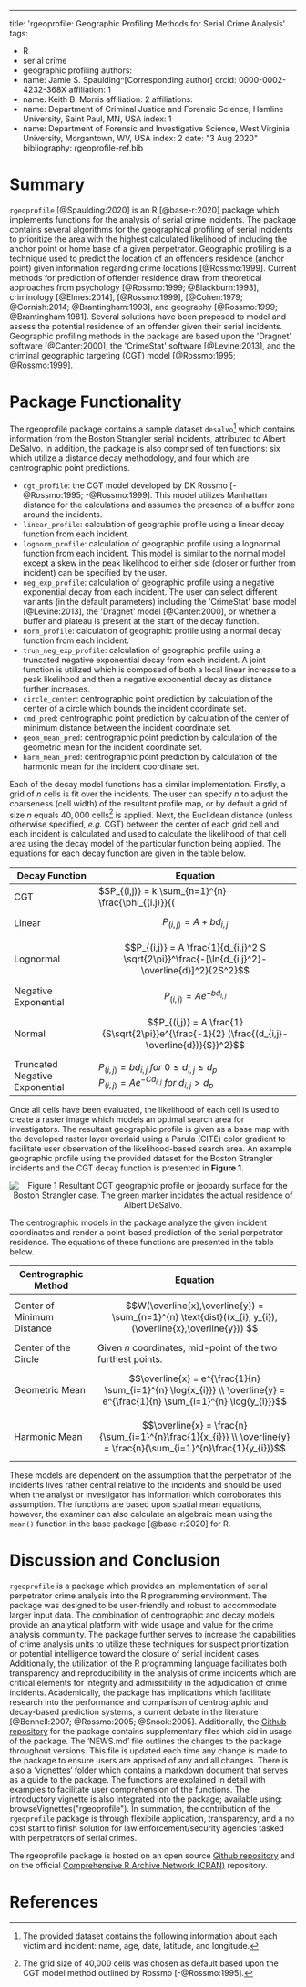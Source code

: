 ---
title: 'rgeoprofile: Geographic Profiling Methods for Serial Crime Analysis'
tags:
- R
- serial crime
- geographic profiling
authors:
- name: Jamie S. Spaulding^[Corresponding author]
  orcid: 0000-0002-4232-368X
  affiliation: 1
- name: Keith B. Morris
  affiliation: 2
affiliations:
- name: Department of Criminal Justice and Forensic Science, Hamline University, Saint Paul, MN, USA
  index: 1
- name: Department of Forensic and Investigative Science, West Virginia University, Morgantown, WV, USA
  index: 2
date: "3 Aug 2020"
bibliography: rgeoprofile-ref.bib

# Summary

`rgeoprofile` [@Spaulding:2020] is an R [@base-r:2020] package which implements functions for the analysis of serial crime incidents. The package contains several algorithms for the geographical profiling of serial incidents to prioritize the area with the highest calculated likelihood of including the anchor point or home base of a given perpetrator. Geographic profiling is a technique used to predict the location of an offender’s residence (anchor point) given information regarding crime locations [@Rossmo:1999]. Current methods for prediction of offender residence draw from theoretical approaches from psychology [@Rossmo:1999; @Blackburn:1993], criminology [@Elmes:2014], [@Rossmo:1999], [@Cohen:1979; @Cornish:2014; @Brantingham:1993], and geography [@Rossmo:1999; @Brantingham:1981]. Several solutions have been proposed to model and assess the potential residence of an offender given their serial incidents. Geographic profiling methods in the package are based upon the 'Dragnet' software [@Canter:2000], the 'CrimeStat' software [@Levine:2013], and the criminal geographic targeting (CGT) model [@Rossmo:1995; @Rossmo:1999]. 

# Package Functionality

The rgeoprofile package contains a sample dataset `desalvo`[^1]  which contains information from the Boston Strangler serial incidents, attributed to Albert DeSalvo. In addition, the package is also comprised of ten functions: six which utilize a distance decay methodology, and four which are centrographic point predictions.

* `cgt_profile`: the CGT model developed by DK Rossmo [-@Rossmo:1995; -@Rossmo:1999]. This model utilizes Manhattan distance for the calculations and assumes the presence of a buffer zone around the incidents.
* `linear_profile`: calculation of geographic profile using a linear decay function from each incident.
* `lognorm_profile`: calculation of geographic profile using a lognormal function from each incident. This model is similar to the normal model except a skew in the peak likelihood to either side (closer or further from incident) can be specified by the user.
* `neg_exp_profile`: calculation of geographic profile using a negative exponential decay from each incident. The user can select different variants (in the default parameters) including the 'CrimeStat' base model [@Levine:2013], the 'Dragnet' model [@Canter:2000], or whether a buffer and plateau is present at the start of the decay function.
* `norm_profile`: calculation of geographic profile using a normal decay function from each incident.
* `trun_neg_exp_profile`: calculation of geographic profile using a truncated negative exponential decay from each incident. A joint function is utilized which is composed of both a local linear increase to a peak likelihood and then a negative exponential decay as distance further increases.
* `circle_center`: centrographic point prediction by calculation of the center of a circle which bounds the incident coordinate set.
* `cmd_pred`: centrographic point prediction by calculation of the center of minimum distance between the incident coordinate set.
* `geom_mean_pred`: centrographic point prediction by calculation of the geometric mean for the incident coordinate set.
* `harm_mean_pred`: centrographic point prediction by calculation of the harmonic mean for the incident coordinate set.

Each of the decay model functions has a similar implementation. Firstly, a grid of $n$ cells is fit over the incidents. The user can specify $n$ to adjust the coarseness (cell width) of the resultant profile map, or by default a grid of size $n$ equals $40,000$ cells[^2] is applied. Next, the Euclidean distance (unless otherwise specified, *e.g.* CGT) between the center of each grid cell and each incident is calculated and used to calculate the likelihood of that cell area using the decay model of the particular function being applied. The equations for each decay function are given in the table below. 

Decay Function                 | Equation
------------------------------ | ---------
CGT                            | $$P_{(i,j)} = k \sum_{n=1}^{n} \frac{\phi_{(i.j)}}{(|X_{i}-x_{n}|+|Y_{i}-y_{n}|)^f} + \frac{(1-\phi_{(i.j)})(B^{g-f})}{(2B-|X_{i}-x_{n}|-|Y_{i}-y_{n}|)^g}$$
Linear                         | $$P_{(i,j)} = A+bd_{i,j}$$
Lognormal                      | $$P_{(i,j)} = A \frac{1}{d_{i,j}^2 S \sqrt{2\pi}}^\frac{-[\ln{d_{i,j}^2}- \overline{d}]^2}{2S^2}$$
Negative Exponential           | $$P_{(i,j)} = Ae^{-bd_{i,j}}$$
Normal                         | $$P_{(i,j)} = A \frac{1}{S\sqrt{2\pi}}e^{\frac{-1}{2} (\frac{(d_{i,j}- \overline{d})}{S})^2}$$
Truncated Negative Exponential | $P_{(i,j)} = bd_{i,j}\ for\ 0 \leq d_{i,j} \leq d_{p}$ <br/> $P_{(i,j)} = Ae^{-Cd_{i,j}}\ for\ d_{i,j} > d_{p}$

Once all cells have been evaluated, the likelihood of each cell is used to create a raster image which models an optimal search area for investigators. The resultant geographic profile is given as a base map with the developed raster layer overlaid using a Parula (CITE) color gradient to facilitate user observation of the likelihood-based search area. An example geographic profile using the provided dataset for the Boston Strangler incidents and the CGT decay function is presented in **Figure 1**.

<center> 

![**Figure 1** Resultant CGT geographic profile or jeopardy surface for the Boston Strangler case. The green marker incidates the actual residence of Albert DeSalvo.](rossmo_geoprofile.png) 

</center>

The centrographic models in the package analyze the given incident coordinates and render a point-based prediction of the serial perpetrator residence. The equations of these functions are presented in the table below. 

Centrographic Method       | Equation
-------------------------- | ---------
Center of Minimum Distance | $$W(\overline{x},\overline{y}) = \sum_{n=1}^{n} \text{dist}((x_{i}, y_{i}),(\overline{x},\overline{y})) $$
Center of the Circle       | Given $n$ coordinates, mid-point of the two furthest points.
Geometric Mean             | $$\overline{x} = e^{\frac{1}{n} \sum_{i=1}^{n} \log{x_{i}}} \\ \overline{y} = e^{\frac{1}{n} \sum_{i=1}^{n} \log{y_{i}}}$$
Harmonic Mean              | $$\overline{x} = \frac{n}{\sum_{i=1}^{n}\frac{1}{x_{i}}} \\ \overline{y} = \frac{n}{\sum_{i=1}^{n}\frac{1}{y_{i}}}$$

These models are dependent on the assumption that the perpetrator of the incidents lives rather central relative to the incidents and should be used when the analyst or investigator has information which corroborates this assumption. The functions are based upon spatial mean equations, however, the examiner can also calculate an algebraic mean using the `mean()` function in the base package [@base-r:2020] for R. 

# Discussion and Conclusion

`rgeoprofile` is a package which provides an implementation of serial perpetrator crime analysis into the R programming environment. The package was designed to be user-friendly and robust to accommodate larger input data. The combination of centrographic and decay models provide an analytical platform with wide usage and value for the crime analysis community. The package further serves to increase the capabilities of crime analysis units to utilize these techniques for suspect prioritization or potential intelligence toward the closure of serial incident cases. Additionally, the utilization of the R programming language facilitates both transparency and reproducibility in the analysis of crime incidents which are critical elements for integrity and admissibility in the adjudication of crime incidents. Academically, the package has implications which facilitate research into the performance and comparison of centrographic and decay-based prediction systems, a current debate in the literature [@Bennell:2007; @Rossmo:2005; @Snook:2005]. Additionally, the [Github repository](https://github.com/JSSpaulding/rgeoprofile) for the package contains supplementary files which aid in usage of the package. The ‘NEWS.md’ file outlines the changes to the package throughout versions. This file is updated each time any change is made to the package to ensure users are apprised of any and all changes. There is also a ‘vignettes‘ folder which contains a markdown document that serves as a guide to the package. The functions are explained in detail with examples to facilitate user comprehension of the functions. The introductory vignette is also integrated into the package; available using: browseVignettes("rgeoprofile"). In summation, the contribution of the `rgeoprofile` package is through flexibile application, transparency, and a no cost start to finish solution for law enforcement/security agencies tasked with perpetrators of serial crimes.

The rgeoprofile package is hosted on an open source [Github repository](https://github.com/JSSpaulding/rgeoprofile) and on the official [Comprehensive R Archive Network (CRAN)](https://cran.r-project.org/package=rgeoprofile) repository.

# References

[^1]: The provided dataset contains the following information about each victim and incident: name, age, date, latitude, and longitude.
[^2]: The grid size of 40,000 cells was chosen as default based upon the CGT model method outlined by Rossmo [-@Rossmo:1995].
